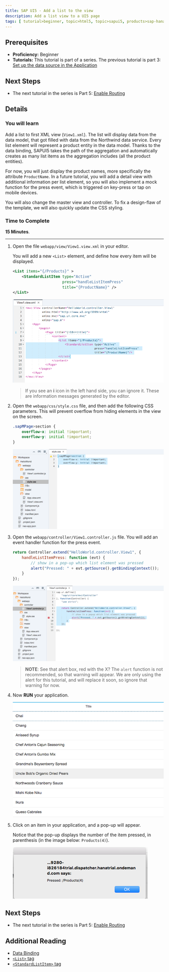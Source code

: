 ```yaml
---
title: SAP UI5 - Add a list to the view
description: Add a list view to a UI5 page
tags: [ tutorial>beginner, topic>html5, topic>sapui5, products>sap-hana-cloud-platform ]
---
```

## Prerequisites  
 - **Proficiency:** Beginner 
 - **Tutorials:** This tutorial is part of a series.  The previous tutorial is part 3: [Set up the data source in the Application](sapui5-webide-setup-datasource.html)

## Next Steps
 - The next tutorial in the series is Part 5: [Enable Routing](sapui5-webide-enable-routing.html)

## Details
### You will learn  
Add a list to first XML view (`View1.xml`). The list will display data from the data model, that got filled with data from the Northwind data service. Every list element will represent a product entity in the data model. Thanks to the data binding, SAPUI5 takes the path of the aggregation and automatically creates as many list items as the aggregation includes (all the product entities).

For now, you will just display the product names, more specifically the attribute `ProductName`. In a future tutorial, you will add a detail view with additional information per list element, so you will also implement a mock function for the press event, which is triggered on key-press or tap on mobile devices.

You will also change the master view and controller. To fix a design-flaw of the template, we will also quickly update the CSS styling.

### Time to Complete
**15 Minutes**.

---

1.  Open the file `webapp/view/View1.view.xml` in your editor.  

    You will add a new `<List>` element, and define how every item will be displayed.
  
    ```XML
    <List items="{/Products}" >
		<StandardListItem type="Active"
			              press="handleListItemPress"
			              title="{ProductName}" />
	</List>
	```
  
    ![View1.view.xml file](1.png)
    
    > If you see an **i** icon in the left hand side, you can ignore it.  These are information messages generated by the editor.

2.  Open the `webapp/css/style.css` file, and then add the following CSS parameters.  This will prevent overflow from hiding elements in the view on the screen.

    ```CSS
    .sapMPage>section {
		overflow-x: initial !important;
		overflow-y: initial !important;
	}
	```

    ![style.css file](2.png)
    
3.  Open the `webapp/controller/View1.controller.js` file.  You will add an event handler function for the press event.

    ```JavaScript
    return Controller.extend("HelloWorld.controller.View1", {
		handleListItemPress: function (evt) {
			// show in a pop-up which list element was pressed
			alert("Pressed: " + evt.getSource().getBindingContext());
		}
	});
	```

    ![style.css file](3.png)
    
    > **NOTE**:  See that alert box, red with the X?  The `alert` function is not recommended, so that warning will appear.  We are only using the alert for this tutorial, and will replace it soon, so ignore that warning for now.
    
4.  Now **RUN** your application.  

    ![Running application with list view](4.png)

5.  Click on an item in your application, and a pop-up will appear.  

	 Notice that the pop-up displays the number of the item pressed, in parenthesis (in the image below: `Products(4)`).

    ![Alert pop-up](5.png)

## Next Steps
 - The next tutorial in the series is Part 5: [Enable Routing](sapui5-webide-enable-routing.html)


## Additional Reading
- [Data Binding](https://sapui5.netweaver.ondemand.com/#docs/guide/68b9644a253741e8a4b9e4279a35c247.html)
- [`<List>` tag](https://sapui5.netweaver.ondemand.com/#docs/guide/295e44b2d0144318bcb7bdd56bfa5189.html)
- [`<StandardListItem>` tag](https://sapui5.netweaver.ondemand.com/explored.html#/entity/sap.m.StandardListItem/properties)


